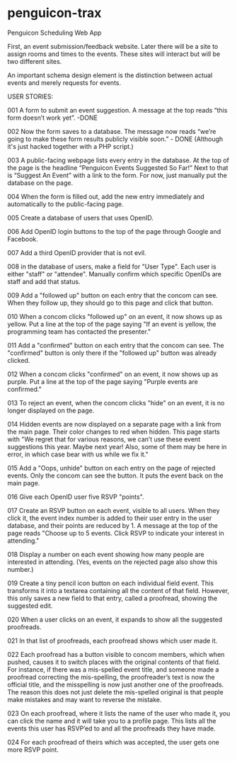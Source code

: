 penguicon-trax
==============

Penguicon Scheduling Web App

First, an event submission/feedback website. Later there will be a site to assign rooms and times to the events. These sites will interact but will be two different sites.

An important schema design element is the distinction between actual events and merely requests for events. 

USER STORIES:

001 A form to submit an event suggestion. A message at the top reads “this form doesn’t work yet”. -DONE

002 Now the form saves to a database. The message now reads “we’re going to make these form results publicly visible soon.” - DONE (Although it's just hacked together with a PHP script.)

003 A public-facing webpage lists every entry in the database. At the top of the page is the headline “Penguicon Events Suggested So Far!” Next to that is “Suggest An Event” with a link to the form. For now, just manually put the database on the page.
 
004 When the form is filled out, add the new entry immediately and automatically to the public-facing page. 

005 Create a database of users that uses OpenID. 

006 Add OpenID login buttons to the top of the page through Google and Facebook.

007 Add a third OpenID provider that is not evil.

008 in the database of users, make a field for "User Type". Each user is either "staff" or "attendee". Manually confirm which specific OpenIDs are staff and add that status.

009 Add a "followed up" button on each entry that the concom can see. When they follow up, they should go to this page and click that button.

010 When a concom clicks "followed up" on an event, it now shows up as yellow. Put a line at the top of the page saying "If an event is yellow, the programming team has contacted the presenter." 

011 Add a "confirmed" button on each entry that the concom can see. The "confirmed" button is only there if the "followed up" button was already clicked. 

012 When a concom clicks "confirmed" on an event, it now shows up as purple. Put a line at the top of the page saying "Purple events are confirmed." 

013 To reject an event, when the concom clicks "hide" on an event, it is no longer displayed on the page.

014 Hidden events are now displayed on a separate page with a link from the main page. Their color changes to red when hidden. This page starts with "We regret that for various reasons, we can’t use these event suggestions this year. Maybe next year! Also, some of them may be here in error, in which case bear with us while we fix it."

015 Add a "Oops, unhide" button on each entry on the page of rejected events. Only the concom can see the button. It puts the event back on the main page. 

016 Give each OpenID user five RSVP "points".

017 Create an RSVP button on each event, visible to all users. When they click it, the event index number is added to their user entry in the user database, and their points are reduced by 1. A message at the top of the page reads "Choose up to 5 events. Click RSVP to indicate your interest in attending."

018 Display a number on each event showing how many people are interested in attending. (Yes, events on the rejected page also show this number.)

019 Create a tiny pencil icon button on each individual field event. This transforms it into a textarea containing all the content of that field. However, this only saves a new field to that entry, called a proofread, showing the suggested edit.

020 When a user clicks on an event, it expands to show all the suggested proofreads.

021 In that list of proofreads, each proofread shows which user made it.

022 Each proofread has a button visible to concom members, which when pushed, causes it to switch places with the original contents of that field. For instance, if there was a mis-spelled event title, and someone made a proofread correcting the mis-spelling, the proofreader’s text is now the official title, and the misspelling is now just another one of the proofreads. The reason this does not just delete the mis-spelled original is that people make mistakes and may want to reverse the mistake.

023 On each proofread, where it lists the name of the user who made it, you can click the name and it will take you to a profile page. This lists all the events this user has RSVP’ed to and all the proofreads they have made.

024 For each proofread of theirs which was accepted, the user gets one more RSVP point. 
